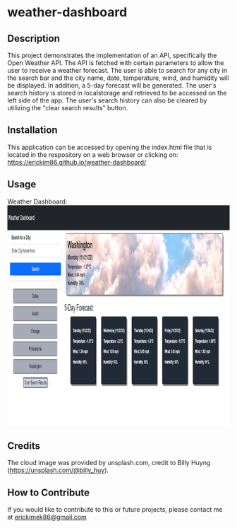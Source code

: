 # weather-dashboard

## Description

This project demonstrates the implementation of an API, specifically the Open Weather API.  The API is fetched with certain parameters to allow the user to receive a weather forecast.  The user is able to search for any city in the search bar and the city name, date, temperature, wind, and humidity will be displayed.  In addition, a 5-day forecast will be generated.  The user's search history is stored in localstorage and retrieved to be accessed on the left side of the app.  The user's search history can also be cleared by utilizing the "clear search results" button.  

## Installation

This application can be accessed by opening the index.html file that is located in the respository on a web browser or clicking on: https://erickim86.github.io/weather-dashboard/

## Usage

Weather Dashboard: <br>
<img src="https://github.com/EricKim86/weather-dashboard/blob/main/assets/images/website.png?raw=true" height="500" width="1000"/><br/>

## Credits

The cloud image was provided by unsplash.com, credit to Billy Huyng (https://unsplash.com/@billy_huy).

## How to Contribute

If you would like to contribute to this or future projects, please contact me at erickimek86@gmail.com